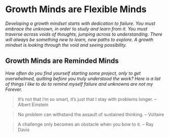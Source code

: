 # Growth Minds are Flexible Minds
*Developing a growth mindset starts with dedication to failure. You must embrace the unknown, in order to study and learn from it. You must traverse across voids of thoughts, jumping across to understanding.  There will always be something new to learn, new paths to explore. A growth mindset is looking through the void and seeing possibility.*
## Growth Minds are Reminded Minds
*How often do you find yourself starting some project, only to get overwhelmed, quitting before you truly understood the work? Here is a list of things I like to do to remind myself failure and unknowns are not my Forever.*
> It’s not that I’m so smart, it’s just that I stay with problems longer. – Albert Einstein

> No problem can withstand the assault of sustained thinking. – Voltaire

> A challenge only becomes an obstacle when you bow to it. – Ray Davis

